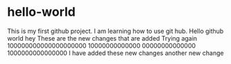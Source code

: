 # hello-world
This is my first github project. I am learning how to use git hub.
Hello github world
hey
These are the new changes that are added
Trying again
100000000000000000000
10000000000000
00000000000000
1000000000000000
I have added these new changes
another new change

